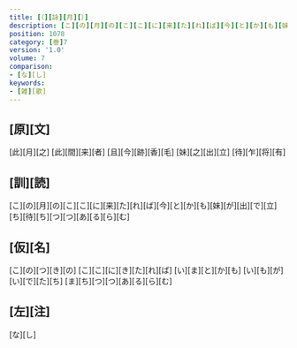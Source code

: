 ```yaml
---
title: [（][詠][月][）]
description: [こ][の][月][の][こ][こ][に][来][た][れ][ば][今][と][か][も][妹][が][出][で][立][ち][待][ち][つ][つ][あ][る][ら][む]
position: 1078
category: [巻]7
version: '1.0'
volume: 7
comparison:
- [な][し]
keywords:
- [雑][歌]
---
```


## [原][文]

[此][月][之] [此][間][来][者] [且][今][跡][香][毛] [妹][之][出][立] [待][乍][将][有]

## [訓][読]

[こ][の][月][の][こ][こ][に][来][た][れ][ば][今][と][か][も][妹][が][出][で][立][ち][待][ち][つ][つ][あ][る][ら][む]

## [仮][名]

[こ][の][つ][き][の] [こ][こ][に][き][た][れ][ば] [い][ま][と][か][も] [い][も][が][い][で][た][ち] [ま][ち][つ][つ][あ][る][ら][む]

## [左][注]

[な][し]
